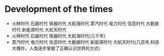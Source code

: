 # Development of the times
- 火种时代  石器时代  铁器时代 大航海时代 蒸汽时代 电力时代 信息时代 大数据时代 新能源时代 大航天时代
- 火种时代  石器时代  铁器时代 大航海时代(几千年)
- 蒸汽时代 电力时代 信息时代 大数据时代 新能源时代 大航天时代(几百年,科技大爆炸，人类逐步掌握了正确认识世界的方式)